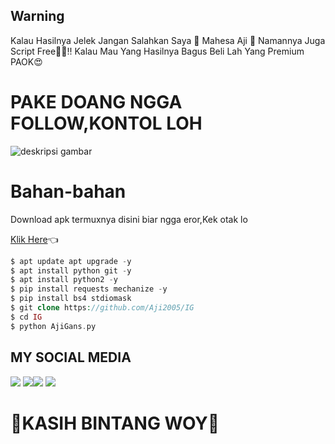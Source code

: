 ## Warning
 Kalau Hasilnya Jelek Jangan Salahkan Saya 
👾 Mahesa Aji 👾
Namannya Juga Script Free🤣🤣!!
Kalau Mau Yang Hasilnya Bagus Beli Lah Yang Premium PAOK😍

# PAKE DOANG NGGA FOLLOW,KONTOL LOH

![deskripsi gambar](https://i.ibb.co/qJFkjY2/Screenshot-2022-03-25-10-11-45-331-com-termux.png)

# Bahan-bahan
Download apk termuxnya disini biar ngga eror,Kek otak lo

[Klik Here](https://f-droid.org/repo/com.termux_118.apk)👈
```php
$ apt update apt upgrade -y
$ apt install python git -y
$ apt install python2 -y
$ pip install requests mechanize -y
$ pip install bs4 stdiomask
$ git clone https://github.com/Aji2005/IG
$ cd IG
$ python AjiGans.py
```
## MY SOCIAL MEDIA
[![](https://img.shields.io/badge/Github-black?logo=Github&logoColor=black&labelColor=white)](https://github.com/Aji2005)
[![](https://img.shields.io/badge/Facebook-blue?logo=Facebook&logoColor=blue&labelColor=white)](https://www.facebook.com/mahesaa.mahesaa.982)[![](https://img.shields.io/badge/Instagram-red?logo=Instagram&logoColor=red&labelColor=white)](https://www.instagram.com/aku.mahesa.su/) [![](https://img.shields.io/badge/Whatsapp-CHAT-red?logo=Whatsapp&logoColor=Brightgreen&labelColor=white)](https://wa.me/6285877812378?text=Asalamualaikum+Mas+Aji+Ganteng)
# 🌟KASIH BINTANG WOY🌟

